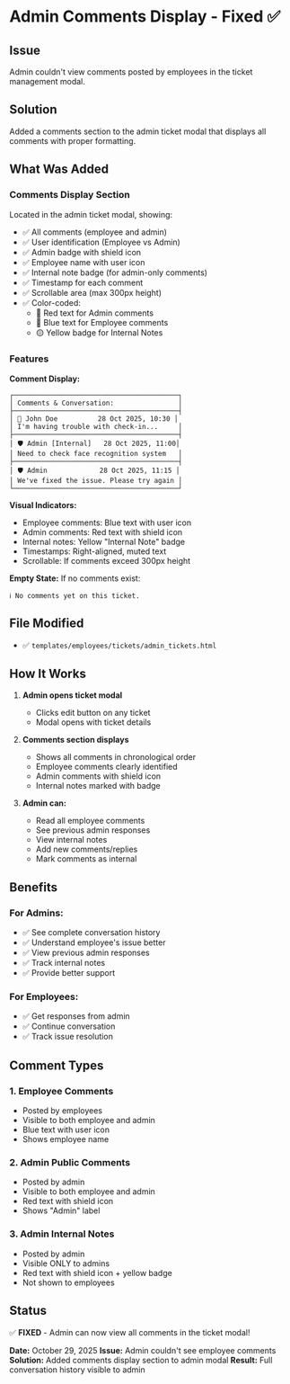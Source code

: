 # Admin Comments Display - Fixed ✅

## Issue
Admin couldn't view comments posted by employees in the ticket management modal.

## Solution
Added a comments section to the admin ticket modal that displays all comments with proper formatting.

## What Was Added

### Comments Display Section
Located in the admin ticket modal, showing:
- ✅ All comments (employee and admin)
- ✅ User identification (Employee vs Admin)
- ✅ Admin badge with shield icon
- ✅ Employee name with user icon
- ✅ Internal note badge (for admin-only comments)
- ✅ Timestamp for each comment
- ✅ Scrollable area (max 300px height)
- ✅ Color-coded:
  - 🔴 Red text for Admin comments
  - 🔵 Blue text for Employee comments
  - 🟡 Yellow badge for Internal Notes

### Features

**Comment Display:**
```
┌─────────────────────────────────────────┐
│ Comments & Conversation:                │
├─────────────────────────────────────────┤
│ 👤 John Doe          28 Oct 2025, 10:30 │
│ I'm having trouble with check-in...     │
├─────────────────────────────────────────┤
│ 🛡️ Admin [Internal]   28 Oct 2025, 11:00│
│ Need to check face recognition system   │
├─────────────────────────────────────────┤
│ 🛡️ Admin             28 Oct 2025, 11:15 │
│ We've fixed the issue. Please try again │
└─────────────────────────────────────────┘
```

**Visual Indicators:**
- Employee comments: Blue text with user icon
- Admin comments: Red text with shield icon
- Internal notes: Yellow "Internal Note" badge
- Timestamps: Right-aligned, muted text
- Scrollable: If comments exceed 300px height

**Empty State:**
If no comments exist:
```
ℹ️ No comments yet on this ticket.
```

## File Modified
- ✅ `templates/employees/tickets/admin_tickets.html`

## How It Works

1. **Admin opens ticket modal**
   - Clicks edit button on any ticket
   - Modal opens with ticket details

2. **Comments section displays**
   - Shows all comments in chronological order
   - Employee comments clearly identified
   - Admin comments with shield icon
   - Internal notes marked with badge

3. **Admin can:**
   - Read all employee comments
   - See previous admin responses
   - View internal notes
   - Add new comments/replies
   - Mark comments as internal

## Benefits

### For Admins:
- ✅ See complete conversation history
- ✅ Understand employee's issue better
- ✅ View previous admin responses
- ✅ Track internal notes
- ✅ Provide better support

### For Employees:
- ✅ Get responses from admin
- ✅ Continue conversation
- ✅ Track issue resolution

## Comment Types

### 1. Employee Comments
- Posted by employees
- Visible to both employee and admin
- Blue text with user icon
- Shows employee name

### 2. Admin Public Comments
- Posted by admin
- Visible to both employee and admin
- Red text with shield icon
- Shows "Admin" label

### 3. Admin Internal Notes
- Posted by admin
- Visible ONLY to admins
- Red text with shield icon + yellow badge
- Not shown to employees

## Status

✅ **FIXED** - Admin can now view all comments in the ticket modal!

**Date:** October 29, 2025
**Issue:** Admin couldn't see employee comments
**Solution:** Added comments display section to admin modal
**Result:** Full conversation history visible to admin
